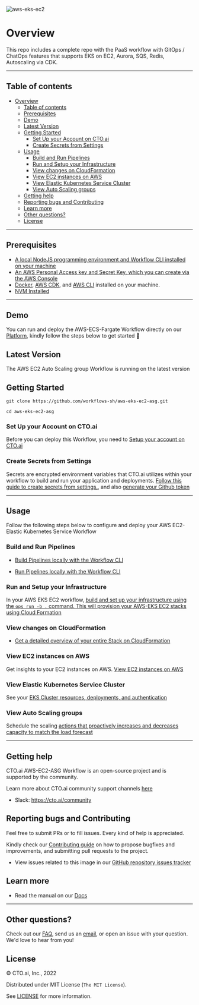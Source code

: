 
![aws-eks-ec2](https://user-images.githubusercontent.com/24816990/174409888-488bb9b1-a200-4afd-aeb3-320680f49274.svg)

# Overview

This repo includes a complete repo with the PaaS workflow with GitOps / ChatOps features that supports EKS on EC2, Aurora, SQS, Redis, Autoscaling via CDK. 

---
## Table of contents

- [Overview](#overview)
  - [Table of contents](#table-of-contents)
  - [Prerequisites](#prerequisites)
  - [Demo](#demo)
  - [Latest Version](#latest-version)
  - [Getting Started](#getting-started)
    - [Set Up your Account on CTO.ai](#set-up-your-account-on-ctoai)
    - [Create Secrets from Settings](#create-secrets-from-settings)
  - [Usage](#usage)
    - [Build and Run Pipelines](#build-and-run-pipelines)
    - [Run and Setup your Infrastructure](#run-and-setup-your-infrastructure)
    - [View changes on CloudFormation](#view-changes-on-cloudformation)
    - [View EC2 instances on AWS](#view-ec2-instances-on-aws)
    - [View Elastic Kubernetes Service Cluster](#view-elastic-kubernetes-service-cluster)
    - [View Auto Scaling groups](#view-auto-scaling-groups)
  - [Getting help](#getting-help)
  - [Reporting bugs and Contributing](#reporting-bugs-and-contributing)
  - [Learn more](#learn-more)
  - [Other questions?](#other-questions)
  - [License](#license)

---

## Prerequisites

- [A local NodeJS programming environment and Workflow CLI installed on your machine](https://cto.ai/docs/install-cli)
- [An AWS Personal Access key and Secret Key, which you can create via the AWS Console](https://cto.ai/docs/aws-ecs-fargate#create-secrets-from-settings)
- [Docker](https://docs.docker.com/get-docker/), [AWS CDK](https://docs.aws.amazon.com/cdk/v2/guide/getting_started.html), and [AWS CLI](https://docs.aws.amazon.com/cli/latest/userguide/getting-started-install.html) installed on your machine.
- [NVM Installed](https://github.com/nvm-sh/nvm)

---

## Demo 

You can run and deploy the AWS-ECS-Fargate Workflow directly on our [Platform](https://cto.ai/), kindly follow the steps below to get started 🚀

## Latest Version 

The AWS EC2 Auto Scaling group Workflow is running on the latest version


## Getting Started 

```
git clone https://github.com/workflows-sh/aws-eks-ec2-asg.git

cd aws-eks-ec2-asg
```

### Set Up your Account on CTO.ai

Before you can deploy this Workflow, you need to [Setup your account on CTO.ai](https://cto.ai/docs/setup-flow)

### Create Secrets from Settings 

Secrets are encrypted environment variables that CTO.ai utilizes within your workflow to build and run your application and deployments. [Follow this guide to create secrets from settings.](https://cto.ai/docs/aws-eks-ec2#create-secret-from-settings), and also [generate your Github token](https://cto.ai/docs/aws-eks-ec2#generate-github-token)

---

## Usage 

Follow the following steps below to configure and deploy your AWS EC2-Elastic Kubernetes Service Workflow

### Build and Run Pipelines 

- [Build Pipelines locally with the Workflow CLI](https://cto.ai/docs/aws-eks-ec2#build-pipelines-locally-with-the-ctoai-cli)


- [Run Pipelines locally with the Workflow CLI](https://cto.ai/docs/aws-eks-ec2#run-pipelines-locally-with-the-ctoai-cli)


### Run and Setup your Infrastructure

In your AWS EKS EC2 workflow, [build and set up your infrastructure using the `ops run -b .` command. This will provision your AWS-EKS EC2 stacks using Cloud Formation](https://cto.ai/docs/aws-eks-ec2#run-and-setup-your-infrastructure)

### View changes on CloudFormation 

- [Get a detailed overview of your entire Stack on CloudFormation](https://cto.ai/docs/aws-eks-ec2#view-changes-on-aws-cloudformation)



### View EC2 instances on AWS 

Get insights to your EC2 instances on AWS. [View EC2 instances on AWS](https://cto.ai/docs/aws-eks-ec2#view-ec2-instances-on-aws)


### View Elastic Kubernetes Service Cluster

See your [EKS Cluster resources, deployments, and authentication](https://cto.ai/docs/aws-eks-ec2#view-elastic-kubernetes-service-cluster)



### View Auto Scaling groups

Schedule the scaling [actions that proactively increases and decreases capacity to match the load forecast](https://cto.ai/docs/aws-eks-ec2#view-auto-scaling-groups)


---

## Getting help 

CTO.ai AWS-EC2-ASG Workflow is an open-source project and is supported by the community. 

Learn more about CTO.ai community support channels [here](https://cto.ai/community)

- Slack: https://cto.ai/community


## Reporting bugs and Contributing 

Feel free to submit PRs or to fill issues. Every kind of help is appreciated.

Kindly check our [Contributing guide](https://github.com/workflows-sh/aws-eks-ec2-asg/blob/documentation/Contributing.md) on how to propose bugfixes and improvements, and submitting pull requests to the project.


- View issues related to this image in our [GitHub repository issues tracker](https://github.com/workflows-sh/aws-eks-ec2-asg/issues)


## Learn more 

- Read the manual on our [Docs](https://cto.ai/docs/aws-eks-ec2)

---

## Other questions?

Check out our [FAQ](https://cto.ai/docs/faq), send us an [email](https://cto.ai/docs/contact-support), or open an issue with your question. We'd love to hear from you!


## License 

&copy; CTO.ai, Inc., 2022

Distributed under MIT License (`The MIT License`).

See [LICENSE](https://github.com/workflows-sh/aws-ecs-fargate/blob/documentation/License) for more information.